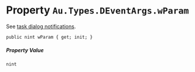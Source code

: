 # Property `Au.Types.DEventArgs.wParam`

See [task dialog notifications](https://www.google.com/search?q=task+dialog+notifications+site:microsoft.com).

```
public nint wParam { get; init; }
```

##### Property Value

`nint`